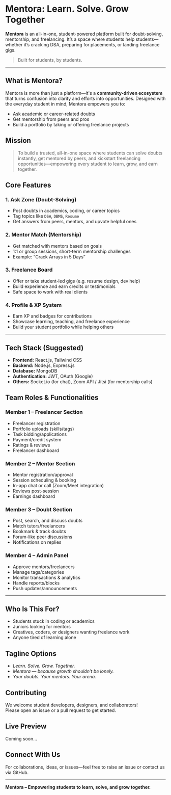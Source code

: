 # Mentora: Learn. Solve. Grow Together

**Mentora** is an all-in-one, student-powered platform built for doubt-solving, mentorship, and freelancing. It’s a space where students help students—whether it’s cracking DSA, preparing for placements, or landing freelance gigs.

> Built for students, by students.

---

## What is Mentora?

Mentora is more than just a platform—it's a **community-driven ecosystem** that turns confusion into clarity and efforts into opportunities. Designed with the everyday student in mind, Mentora empowers you to:

- Ask academic or career-related doubts  
- Get mentorship from peers and pros  
- Build a portfolio by taking or offering freelance projects  


## Mission

> To build a trusted, all-in-one space where students can solve doubts instantly, get mentored by peers, and kickstart freelancing opportunities—empowering every student to learn, grow, and earn together.


## Core Features

### 1. Ask Zone (Doubt-Solving)
- Post doubts in academics, coding, or career topics  
- Tag topics like `DSA`, `DBMS`, `Resume`  
- Get answers from peers, mentors, and upvote helpful ones  

### 2. Mentor Match (Mentorship)
- Get matched with mentors based on goals  
- 1:1 or group sessions, short-term mentorship challenges  
- Example: “Crack Arrays in 5 Days”  

### 3. Freelance Board
- Offer or take student-led gigs (e.g. resume design, dev help)  
- Build experience and earn credits or testimonials  
- Safe space to work with real clients  

### 4. Profile & XP System
- Earn XP and badges for contributions  
- Showcase learning, teaching, and freelance experience  
- Build your student portfolio while helping others  

---

## Tech Stack (Suggested)

- **Frontend:** React.js, Tailwind CSS  
- **Backend:** Node.js, Express.js  
- **Database:** MongoDB  
- **Authentication:** JWT, OAuth (Google)  
- **Others:** Socket.io (for chat), Zoom API / Jitsi (for mentorship calls)  


## Team Roles & Functionalities

### Member 1 – Freelancer Section
- Freelancer registration  
- Portfolio uploads (skills/tags)  
- Task bidding/applications  
- Payment/credit system  
- Ratings & reviews  
- Freelancer dashboard  

### Member 2 – Mentor Section
- Mentor registration/approval  
- Session scheduling & booking  
- In-app chat or call (Zoom/Meet integration)  
- Reviews post-session  
- Earnings dashboard  

### Member 3 – Doubt Section
- Post, search, and discuss doubts  
- Match tutors/freelancers  
- Bookmark & track doubts  
- Forum-like peer discussions  
- Notifications on replies  

### Member 4 – Admin Panel
- Approve mentors/freelancers  
- Manage tags/categories  
- Monitor transactions & analytics  
- Handle reports/blocks  
- Push updates/announcements  

---

## Who Is This For?

- Students stuck in coding or academics  
- Juniors looking for mentors  
- Creatives, coders, or designers wanting freelance work  
- Anyone tired of learning alone  


## Tagline Options

- *Learn. Solve. Grow. Together.*  
- *Mentora — because growth shouldn’t be lonely.*  
- *Your doubts. Your mentors. Your arena.*  


## Contributing

We welcome student developers, designers, and collaborators!  
Please open an issue or a pull request to get started.


## Live Preview

Coming soon...


## Connect With Us

For collaborations, ideas, or issues—feel free to raise an issue or contact us via GitHub.

---

**Mentora – Empowering students to learn, solve, and grow together.**
